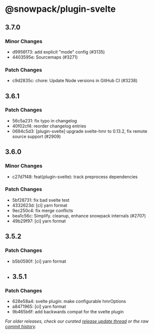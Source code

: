# @snowpack/plugin-svelte

## 3.7.0

### Minor Changes

- d9956f73: add explicit "mode" config (#3135)
- 4403595e: Sourcemaps (#3271) <Luke Jackson>

### Patch Changes

- c9d2835c: chore: Update Node versions in GitHub CI (#3238) <Drew Powers>

## 3.6.1

### Patch Changes

- 56c5a231: fix typo in changelog
- 40f02cf4: reorder changelog entries
- 0694c5d3: [plugin-svelte] upgrade svelte-hmr to 0.13.2, fix remote source support (#2909) <rixo>

## 3.6.0

### Minor Changes

- c27d7f48: feat(plugin-svelte): track preprocess dependencies <pngwn>

### Patch Changes

- 5bf28731: fix bad svelte test
- 4332623d: [ci] yarn format
- 9ec250c4: fix merge conflicts
- bea1c56c: Simplify. cleanup, enhance snowpack internals (#2707)
- 49b29f97: [ci] yarn format

## 3.5.2

### Patch Changes

- b5b0590f: [ci] yarn format

* ## 3.5.1

### Patch Changes

- 628e58a4: svelte plugin: make configurable hmrOptions
- a8471965: [ci] yarn format
- 9b465b6f: add backwards compat for the svelte plugin

_For older releases, check our curated [release update thread](https://github.com/snowpackjs/snowpack/discussions/1183) or the raw [commit history](https://github.com/snowpackjs/snowpack/commits/main/plugins/plugin-svelte)._
